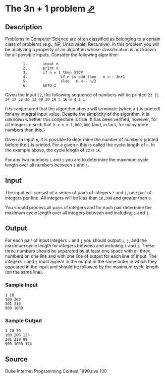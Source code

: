 # The 3n + 1 problem [⬀](http://poj.org/problem?id=1207)

## Description

Problems in Computer Science are often classified as belonging to a certain class of problems (e.g., NP, Unsolvable, Recursive). In this problem you will be analyzing a property of an algorithm whose classification is not known for all possible inputs.
Consider the following algorithm:
```
		1. 		 input n
		2. 		 print n
		3. 		 if n = 1 then STOP
		4. 		 		 if n is odd then   n <-- 3n+1
		5. 		 		 else   n <-- n/2
		6. 		 GOTO 2
```


Given the input `22`, the following sequence of numbers will be printed `22 11 34 17 52 26 13 40 20 10 5 16 8 4 2 1`

It is conjectured that the algorithm above will terminate (when a `1` is printed) for any integral input value. Despite the simplicity of the algorithm, it is unknown whether this conjecture is true. It has been verified, however, for all integers n such that `0 < n < 1,000,000` (and, in fact, for many more numbers than this.)

Given an input `n`, it is possible to determine the number of numbers printed before the `1` is printed. For a given `n` this is called the cycle-length of `n`. In the example above, the cycle length of `22` is `16`.

For any two numbers `i` and `j` you are to determine the maximum cycle length over all numbers between `i` and `j`.

## Input

The input will consist of a series of pairs of integers `i` and `j`, one pair of integers per line. All integers will be less than `10,000` and greater than `0`.

You should process all pairs of integers and for each pair determine the maximum cycle length over all integers between and including `i` and `j`.

## Output

For each pair of input integers `i` and `j` you should output `i`, `j`, and the maximum cycle length for integers between and including `i` and `j`. These three numbers should be separated by at least one space with all three numbers on one line and with one line of output for each line of input. The integers `i` and `j` must appear in the output in the same order in which they appeared in the input and should be followed by the maximum cycle length (on the same line).

### Sample Input
```
1 10
100 200
201 210
900 1000
```

### Sample Output
```
1 10 20
100 200 125
201 210 89
900 1000 174
```

## Source

Duke Internet Programming Contest 1990,uva 100
